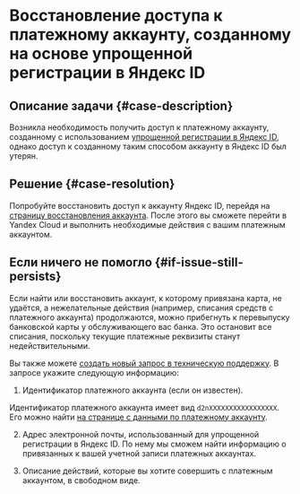 # Восстановление доступа к платежному аккаунту, созданному на основе упрощенной регистрации в Яндекс ID


## Описание задачи {#case-description}

Возникла необходимость получить доступ к платежному аккаунту, созданному с использованием [упрощенной регистрации в Яндекс ID](https://yandex.ru/support/id/authorization/lite.html#lite__login-mail), однако доступ к созданному таким способом аккаунту в Яндекс ID был утерян.

## Решение {#case-resolution}

Попробуйте восстановить доступ к аккаунту Яндекс ID, перейдя на [страницу восстановления аккаунта](https://passport.yandex.ru/auth/restore/login).
После этого вы сможете перейти в Yandex Cloud и выполнить необходимые действия с вашим платежным аккаунтом.

## Если ничего не помогло {#if-issue-still-persists}

Если найти или восстановить аккаунт, к которому привязана карта, не удаётся, а нежелательные действия (например, списания средств с платежного аккаунта) продолжаются, можно прибегнуть к перевыпуску банковской карты у обслуживающего вас банка. Это остановит все списания, поскольку текущие платежные реквизиты станут недействительными.

Вы также можете [создать новый запрос в техническую поддержку](https://console.cloud.yandex.ru/support?section=contact).
В запросе укажите следующую информацию:

1. Идентификатор платежного аккаунта (если он известен).

Идентификатор платежного аккаунта имеет вид `d2nXXXXXXXXXXXXXXXXX`. 
Его можно найти [на странице с данными по платежному аккаунту](https://console.cloud.yandex.ru/billing/accounts).


2. Адрес электронной почты, использованный для упрощенной регистрации в Яндекс ID.
По нему мы сможем найти информацию о привязанных к вашей учетной записи платежных аккаунтах.

3. Описание действий, которые вы хотите совершить с платежным аккаунтом, в свободном виде.

